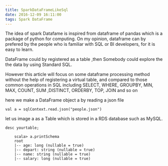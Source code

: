 ```yaml
---
title: SparkDataFrameLikeSql
date: 2016-12-09 16:11:00
tags: Spark DataFrame
---
```


The idea of spark Datafame is inspired from dataframe of pandas which is a package of python for computing. On my opinion, dataframe can by prefered by the people who is familiar with SQL or BI developers, for it is easy to learn.


DataFrame could by registered as a table ,then Somebody could explore the the data by using Standard SQL.

However this article will focus on  some dataframe processing method without the help of registering a virtual table, and compared to those common operations in SQL including  SELECT, WHERE, GROUPBY, MIN, MAX, COUNT, SUM ,DISTINCT, ORDERBY, TOP, JOIN and so on


here we make a DataFrame object a by reading a json file
```
val a = sqlContext.read.json("people.json")
```

let us image a as a Table which is stored in a RDS database such as MySQL.
```
desc yourtable;
```

```
    scala> a.printSchema
    root
    |-- age: long (nullable = true)
    |-- depart: string (nullable = true)
    |-- name: string (nullable = true)
    |-- salary: long (nullable = true)
```


